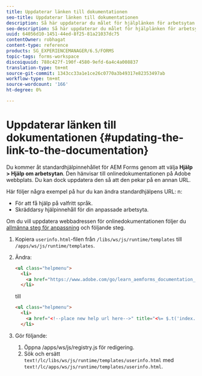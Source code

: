 ```yaml
---
title: Uppdaterar länken till dokumentationen
seo-title: Uppdaterar länken till dokumentationen
description: Så här uppdaterar du målet för hjälplänken för arbetsytan i AEM Forms så att den pekar på den anpassade dokumentationslänken.
seo-description: Så här uppdaterar du målet för hjälplänken för arbetsytan i AEM Forms så att den pekar på den anpassade dokumentationslänken.
uuid: 64056d10-1451-44ed-8f25-81a21037dc75
contentOwner: robhagat
content-type: reference
products: SG_EXPERIENCEMANAGER/6.5/FORMS
topic-tags: forms-workspace
discoiquuid: 788c427f-190f-4580-9efd-6a4c4a008837
translation-type: tm+mt
source-git-commit: 1343cc33a1e1ce26c0770a3b49317e82353497ab
workflow-type: tm+mt
source-wordcount: '166'
ht-degree: 0%

---
```



# Uppdaterar länken till dokumentationen {#updating-the-link-to-the-documentation}

Du kommer åt standardhjälpinnehållet för AEM Forms genom att välja **Hjälp > Hjälp om arbetsytan**. Den hänvisar till onlinedokumentationen på Adobe webbplats. Du kan dock uppdatera den så att den pekar på en annan URL.

Här följer några exempel på hur du kan ändra standardhjälpens URL: n:

* För att få hjälp på valfritt språk.
* Skräddarsy hjälpinnehåll för din anpassade arbetsyta.

Om du vill uppdatera webbadressen för onlinedokumentationen följer du [allmänna steg för anpassning](/help/forms/using/generic-steps-html-workspace-customization.md) och följande steg.

1. Kopiera `userinfo.html`-filen från `/libs/ws/js/runtime/templates` till `/apps/ws/js/runtime/templates`.
1. Ändra:

   ```html
   <ul class="helpmenu">
     <li>
       <a href="https://www.adobe.com/go/learn_aemforms_documentation_63" title="<%= $.t('index.header.dropdown.WorkspaceHelp')%>" target="_blank"><%= $.t('index.header.dropdown.WorkspaceHelp')%></a>
     </li>
   ```

   till

   ```html
   <ul class="helpmenu">
     <li>
       <a href="<!--place new help url here-->" title="<%= $.t('index.header.dropdown.WorkspaceHelp')%>" target="_blank"><%= $.t('index.header.dropdown.WorkspaceHelp')%></a>
     </li>
   ```

1. Gör följande:

   1. Öppna /apps/ws/js/registry.js för redigering.
   1. Sök och ersätt `text!/lc/libs/ws/js/runtime/templates/userinfo.html` med `text!/lc/apps/ws/js/runtime/templates/userinfo.html`.
